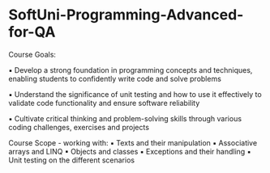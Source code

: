 # SoftUni-Programming-Advanced-for-QA

Course Goals:

▪ Develop a strong foundation in programming 
concepts and techniques, enabling students to 
confidently write code and solve problems

▪ Understand the significance of unit testing and how 
to use it effectively to validate code functionality and 
ensure software reliability

▪ Cultivate critical thinking and problem-solving skills 
through various coding challenges, exercises and projects

Course Scope - working with:
 ▪ Texts and their manipulation
 ▪ Associative arrays and LINQ
 ▪ Objects and classes
 ▪ Exceptions and their handling
 ▪ Unit testing on the different scenarios
 
